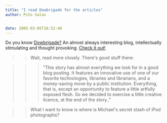 ```yaml
---
title: "I read Dowbrigade for the articles"
author: Pito Salas


date: 2005-03-05T16:52:48
---
```


Do you know [Dowbrigade?](<http://blogs.law.harvard.edu/dowbrigade/>) An
almost always interesting blog, intellectually stimulating and thought
provoking. [Check it out!](<http://blogs.law.harvard.edu/dowbrigade/>)

>>

>> Wait, read more closely. There's good stuff there:

>>

>>> "This story has almost everything we look for in a good blog posting. It
features an innovative use of one of our favorite technologies, libraries and
librarians, and a money-saving move by a public institution. Everything, that
is, except an opportunity to feature a little artfully exposed flesh. So we
decided to exercise a little creative licence, at the end of the story.."

>>

>> What I want to know is where is Michael's secret stash of iPod photographs?


